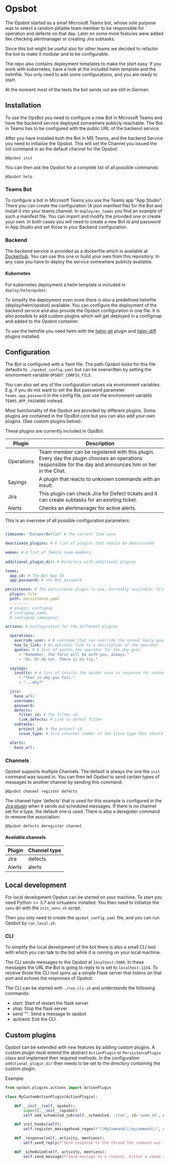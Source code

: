 # Opsbot

The Opsbot started as a small Microsoft Teams bot, whose sole purpose was to select a random pitiable team member to be responsible for operation and defects on that day.
Later on some more features were added like checking alertmanager or creating Jira subtasks.

Since this bot might be useful also for other teams we decided to refactor the bot to make it modular and to be configurable.

The repo also contains deployment templates to make the start easy.
If you work with kubernetes, have a look at the included helm template and the helmfile.
You only need to add some configurations, and you are ready to start.

At the moment most of the texts the bot sends out are still in German.

## Installation

To use the OpsBot you need to configure a new Bot in Microsoft Teams and have the backend service deployed somewhere publicly reachable.
The Bot in Teams has to be configured with the public URL of the backend service.

After you have installed both the Bot in MS Teams, and the backend Service you need to initialize the Opsbot.
This will set the Channel you issued the init command in as the default channel for the Opsbot:

    @Opsbot init
    
You can then ask the Opsbot for a complete list of all possible commands:

    @Opsbot help

### Teams Bot

To configure a bot in Microsoft Teams you use the Teams app "App Studio".
There you can create the configuration (A json manifest file) for the Bot and install it into your teams channel.
In `deploy/ms_teams` you find an example of such a manifest file. You can import and modify the provided one or create your own.
In both cases you will need to create a new Bot id and password in App Studio and set those in your Backend configuration.  
 
### Backend

The backend service is provided as a dockerfile which is available at [Dockerhub](https://hub.docker.com/r/maibornwolff/opsbot). 
You can use this one or build your own from this repository. In any case you have to deploy the service somewhere publicly available.

#### Kubernetes

For kubernetes deployment a helm template is included in `deploy/helm/opsbot`.

To simplify the deployment even more there is also a predefined helmfile (deploy/helm/opsbot) available.
You can configure the deployment of the backend service and also provide the Opsbot configuration in one file.
It is also possible to add custom plugins which will get deployed in a configmap and added to the Opsbot container.

To use the helmfile you need helm with the [helm-git](https://github.com/aslafy-z/helm-git) plugin and [helm-diff](https://github.com/databus23/helm-diff) plugins installed.
 
## Configuration

The Bot is configured with a Yaml file. The path Opsbot looks for this file defaults to `./opsbot_config.yaml` but can be overwritten by setting the environment variable `OPSBOT_CONFIG_FILE`.

You can also set any of the configuration values via environment variables.
E.g. if you do not want to set the Bot password parameter `teams.app_password` in the config file, just use the environment variable `TEAMS_APP_PASSWORD` instead.

Most functionality of the Opsbot are provided by different plugins. Some plugins are contained in the OpsBot core but you can also add your own plugins. (See custom plugins below).

These plugins are currently included in OpsBot:

| Plugin | Description |
|---|---|
| Operations  |  Team member can be registered with this plugin. Every day the plugin chooses an operations responsible for the day and announces him or her in the Chat. |
| Sayings | A plugin that reacts to unknown commands with an insult. | 
| Jira | This plugin can check Jira for Defect tickets and it can create subtasks for an existing ticket. | 
| Alerts | Checks an alertmanager for active alerts. | 

This is an overview of all possible configuration parameters:

```yaml

timezone: "Europe/Berlin" # The current time zone

deactivate_plugins: # A list of plugins that should be deactivated

woman: # A list of female team members.
  
additional_plugin_dir: # Directory with additional plugins

teams:
  app_id: # The Bot App ID
  app_password: # the Bot password

persistence: # The persistence plugin to use. Currently available: file | configmap
  plugin: file
  path: persistence.yaml
  --------
  # plugin: configmap
  # configmap_name: 
  # configmap_namespace: 

actions: # Configuration for the different plugins

  operations:
    override_user: # A username that can override the normal daily queue
    how_to_link: # An optional link to a description of the operator
    quotes: # A list of quotes the operator for the day gets
      - "Remember, the force will be with you, always."
      - "Do. Or do not. There is no try."

  sayings:
    insults: # A list of insults the opsbot uses as response for unknown commands
      - "That is why you fail."
      - "...why?"

  jira:
    base_url: 
    username:
    password: 
    defects:
      filter_id: # The filter id
      link_defects: # Link to defect filter
    subtasks:
      project_id: # The project id 
      issue_type: # Jira internal number of the Issue type that should be created

  alerts:
    base_url: 
```

### Channels

Opsbot supports multiple Channels. The default is always the one the `init` command was issued in.
You can then tell Opsbot to send certain types of messages to another channel by sending this command:
    
    @Opsbot channel register defects

The channel type 'defects' that is used for this example is configured in the [Jira plugin](opsbot/plugins/actions/jira.py) when it sends out scheduled messages.
If there is no channel set for a type, the default one is used. There is also a deregister command to remove the association:

    @Opsbot defects deregister channel

#### Available channels
| Plugin | Channel type |
|---|---|
| Jira  |  defects |
| Alerts | alerts | 


## Local development

For local development Opsbot can be started on your machine. To start you need Python >= 3.7 and virtualenv installed.
You then need to initialize the `venv` dir with the `init_venv.sh` script.

Then you only need to create the `opsbot_config.yaml` file, and you can run Opsbot by `run_local.sh`.

### CLI

To simplify the local development of the bot there is also a small CLI tool with which you can talk to the bot while it is running on your local machine.

The CLI sends messages to the Opsbot at `localhost:5000`. In these messages the URL the Bot is going to reply to is set to `localhost:1234`. 
To receive those the CLI tool spins up a simple Flask server that listens on that port and echoes the responses of Opsbot.

The CLI can be started with `./run_cli.sh` and understands the following commands:

* start: Start of restart the flask server
* stop: Stop the flask server
* send "<message>": Send a message to opsbot
* quit/exit: Exit the CLI

## Custom plugins 

Opsbot can be extended with new features by adding custom plugins. A custom plugin must extend the abstract `ActionPlugin` or `PersistencePlugin` class and implement their required methods.
In the configuration `additional_plugin_dir` then needs to be set to the directory containing the custom plugin.

Example:

```python
from opsbot.plugins.actions import ActionPlugin

class MyCustomActionPlugin(ActionPlugin):

    def __init__(self, opsbot):
        super().__init__(opsbot)
        self.add_scheduled_job(self._scheduled, 'cron', id='some_id', day_of_week='mon-fri', hour=8, minute=0)

    def init_hooks(self):
        self.register_messagehook_regex(r"((MyCommand)|(mycommand))", self._response)

    def _response(self, activity, mentions):
        self.send_reply(f"Send response to the thread the command was issued.", activity)

    def _scheduled(self, activity, mentions):
        self.send_message(f"Send message to a channel. Either a named channel or the default one", channel_type='myChannelType')
```
